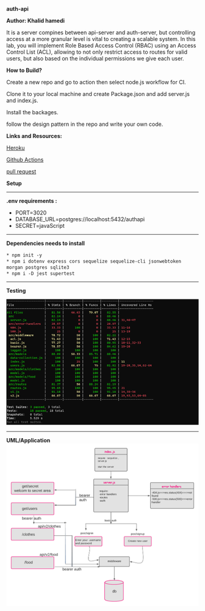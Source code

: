 **auth-api**

**Author: Khalid hamedi**

It is a server compines between api-server and auth-server, but controlling access at a more granular level is vital to creating a scalable system. In this lab, you will implement Role Based Access Control (RBAC) using an Access Control List (ACL), allowing to not only restrict access to routes for valid users, but also based on the individual permissions we give each user.

**How to Build?**

Create a new repo and go to action then select node.js workflow for CI.

Clone it to your local machine and create Package.json and add server.js and index.js.

Install the backages.

follow the design pattern in the repo and write your own code.

**Links and Resources:**

[Heroku](https://khalidsy-auth-api.herokuapp.com/)

[Github Actions](https://github.com/khalidsy90/auth-api/actions)

[pull request](https://github.com/khalidsy90/auth-api/pull/1)

**Setup**

---

**.env requirements :**

- PORT=3020
- DATABASE_URL=postgres://localhost:5432/authapi
- SECRET=javaScript

---

**Dependencies needs to install**

    * npm init -y
    * npm i dotenv express cors sequelize sequelize-cli jsonwebtoken morgan postgres sqlite3
    * npm i -D jest supertest

---

**Testing**

![](assets/lab8-tests.png)

---

**UML/Application**
![](assets/lab8-UML.png)
